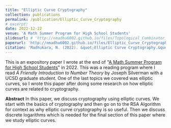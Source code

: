 ```yaml
---
title: "Elliptic Curve Cryptography"
collection: publications
permalink: /publication/Elliptic_Curve_Cryptography
# excerpt: 
date: 2022-12-22
venue: 'A Math Summer Program for High School Students'
slidesurl: # 'http://nmadhu6002.github.io/files/Topological_Combinatorics_Slides.pdf'
paperurl: 'http://nmadhu6002.github.io/files/Elliptic_Curve_Cryptography.pdf'
citation: 'Madhukara, N. (2022). &quot;Elliptic Curve Cryptography.&quot; <i>A Math Summer Program for High School Students</i>.'
---
```


This is an expository paper I wrote at the end of &quot;[A Math Summer Program for High School Students](https://mathweb.ucsd.edu/~m3xiao/highschoolprogram/student/)&quot; in 2022. This was a reading program where I read *A Friendly Introduction to Number Theory* by Joseph Silverman with a UCSD graduate student. One of the last topics we covered was elliptic curves, so I wrote this paper after doing some research on how elliptic curves are related to cryptography.

**Abstract** In this paper, we discuss cryptography using elliptic curves. We start with the basics of cryptography and then go on to the RSA Algorithm for context as why elliptic curve cryptography is so useful. Then we discuss discrete logarithms which is needed for the final section of this paper where we study elliptic curves.
